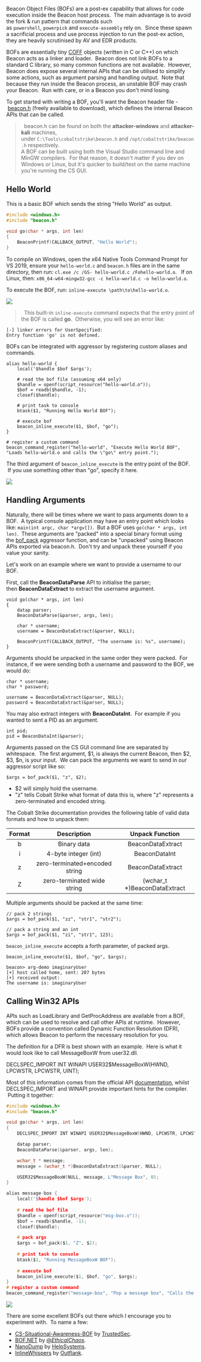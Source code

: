 Beacon Object Files (BOFs) are a post-ex capability that allows for code execution inside the Beacon host process.  The main advantage is to avoid the fork & run pattern that commands such as `powershell`, `powerpick` and `execute-assembly` rely on.  Since these spawn a sacrificial process and use process injection to run the post-ex action, they are heavily scrutinised by AV and EDR products.

BOFs are essentially tiny [COFF](https://en.wikipedia.org/wiki/COFF) objects (written in C or C++) on which Beacon acts as a linker and loader.  Beacon does not link BOFs to a standard C library, so many common functions are not available.  However, Beacon does expose several internal APIs that can be utilised to simplify some actions, such as argument parsing and handling output.  Note that because they run inside the Beacon process, an unstable BOF may crash your Beacon.  Run with care, or in a Beacon you don't mind losing.

To get started with writing a BOF, you'll want the Beacon header file - [beacon.h](https://hstechdocs.helpsystems.com/manuals/cobaltstrike/current/userguide/content/beacon.h) (freely available to download), which defines the internal Beacon APIs that can be called.

>  beacon.h can be found on both the **attacker-windows** and **attacker-kali** machines, under `C:\Tools\cobaltstrike\beacon.h` and `/opt/cobaltstrike/beacon.h` respectively.    
A BOF can be built using both the Visual Studio command line and MinGW compilers.  For that reason, it doesn't matter if you dev on Windows or Linux, but it's quicker to build/test on the same machine you're running the CS GUI.

  

## Hello World

This is a basic BOF which sends the string "Hello World" as output.

```c 
#include <windows.h>
#include "beacon.h"

void go(char * args, int len)
{
    BeaconPrintf(CALLBACK_OUTPUT, "Hello World");
}
```

To compile on Windows, open the x64 Native Tools Command Prompt for VS 2019, ensure your `hello-world.c` and `beacon.h` files are in the same directory, then run: `cl.exe /c /GS- hello-world.c /Fohello-world.o`.  
If on Linux, then: `x86_64-w64-mingw32-gcc -c hello-world.c -o hello-world.o`.

To execute the BOF, run: `inline-execute \path\to\hello-world.o`.

![](https://rto-assets.s3.eu-west-2.amazonaws.com/bofs/hello-world.png)


>  This built-in `inline-execute` command expects that the entry point of the BOF is called **go**.  Otherwise, you will see an error like:  

```
[-] linker errors for UserSpecified:
Entry function 'go' is not defined.
```

  

BOFs can be integrated with aggressor by registering custom aliases and commands.

```
alias hello-world {
    local('$handle $bof $args');
    
    # read the bof file (assuming x64 only)
    $handle = openf(script_resource("hello-world.o"));
    $bof = readb($handle, -1);
    closef($handle);
    
    # print task to console
    btask($1, "Running Hello World BOF");
    
    # execute bof
    beacon_inline_execute($1, $bof, "go");
}

# register a custom command
beacon_command_register("hello-world", "Execute Hello World BOF", "Loads hello-world.o and calls the \"go\" entry point.");
```
  
The third argument of `beacon_inline_execute` is the entry point of the BOF.  If you use something other than "go", specify it here.

![](https://rto-assets.s3.eu-west-2.amazonaws.com/bofs/hello-world-cna.png)

## Handling Arguments

Naturally, there will be times where we want to pass arguments down to a BOF.  A typical console application may have an entry point which looks like: `main(int argc, char *argv[])`.  But a BOF uses `go(char * args, int len)`.  These arguments are "packed" into a special binary format using the [bof_pack](https://hstechdocs.helpsystems.com/manuals/cobaltstrike/current/userguide/content/topics_aggressor-scripts/as-resources_functions.htm#bof_pack) aggressor function, and can be "unpacked" using Beacon APIs exported via beacon.h.  Don't try and unpack these yourself if you value your sanity.

Let's work on an example where we want to provide a username to our BOF.

First, call the **BeaconDataParse** API to initialise the parser; then **BeaconDataExtract** to extract the username argument.

```
void go(char * args, int len)
{
    datap parser;
    BeaconDataParse(&parser, args, len);

    char * username;
    username = BeaconDataExtract(&parser, NULL);

    BeaconPrintf(CALLBACK_OUTPUT, "The username is: %s", username);
}
```


Arguments should be unpacked in the same order they were packed.  For instance, if we were sending both a username and password to the BOF, we would do:

```
char * username;
char * password;

username = BeaconDataExtract(&parser, NULL);
password = BeaconDataExtract(&parser, NULL);
```
  

You may also extract integers with **BeaconDataInt**.  For example if you wanted to sent a PID as an argument.

```
int pid;
pid = BeaconDataInt(&parser);
```

Arguments passed on the CS GUI command line are separated by whitespace.  The first argument, $1, is always the current Beacon, then $2, $3, $n, is your input.  We can pack the arguments we want to send in our aggressor script like so:

```
$args = bof_pack($1, "z", $2);
```

-   $2 will simply hold the username.
-   "z" tells Cobalt Strike what format of data this is, where "z" represents a zero-terminated and encoded string.

  

The Cobalt Strike documentation provides the following table of valid data formats and how to unpack them:

|Format|Description|Unpack Function|
|:---:|:---:|:---:|
|b|Binary data|BeaconDataExtract|
|i|4-byte integer (int)|BeaconDataInt|
|z|zero-terminated+encoded string|BeaconDataExtract|
|Z|zero-terminated wide string|(wchar_t *)BeaconDataExtract|

Multiple arguments should be packed at the same time:

```
// pack 2 strings
$args = bof_pack($1, "zz", "str1", "str2");

// pack a string and an int
$args = bof_pack($1, "zi", "str1", 123);
```

`beacon_inline_execute` accepts a forth parameter, of packed args.

```
beacon_inline_execute($1, $bof, "go", $args);
```

```
beacon> arg-demo imaginaryUser
[+] host called home, sent: 207 bytes
[+] received output:
The username is: imaginaryUser
```

## Calling Win32 APIs

APIs such as LoadLibrary and GetProcAddress are available from a BOF, which can be used to resolve and call other APIs at runtime.  However, BOFs provide a convention called Dynamic Function Resolution (DFR), which allows Beacon to perform the necessary resolution for you.

The definition for a DFR is best shown with an example.  Here is what it would look like to call MessageBoxW from user32.dll.

DECLSPEC_IMPORT INT WINAPI USER32$MessageBoxW(HWND, LPCWSTR, LPCWSTR, UINT);

  

Most of this information comes from the official API [documentation](https://docs.microsoft.com/en-us/windows/win32/api/winuser/nf-winuser-messageboxw), whilst DECLSPEC_IMPORT and WINAPI provide important hints for the compiler.  Putting it together:

```c
#include <windows.h>
#include "beacon.h"

void go(char * args, int len)
{
    DECLSPEC_IMPORT INT WINAPI USER32$MessageBoxW(HWND, LPCWSTR, LPCWSTR, UINT);

    datap parser;
    BeaconDataParse(&parser, args, len);

    wchar_t * message;
    message = (wchar_t *)BeaconDataExtract(&parser, NULL);

    USER32$MessageBoxW(NULL, message, L"Message Box", 0);
}
```

  

```c
alias message-box {
    local('$handle $bof $args');
    
    # read the bof file
    $handle = openf(script_resource("msg-box.o"));
    $bof = readb($handle, -1);
    closef($handle);

    # pack args
    $args = bof_pack($1, "Z", $2);
    
    # print task to console
    btask($1, "Running MessageBoxW BOF");
    
    # execute bof
    beacon_inline_execute($1, $bof, "go", $args);
}
# register a custom command
beacon_command_register("message-box", "Pop a message box", "Calls the MessageBoxW Win32 API.");
```  

![](https://rto-assets.s3.eu-west-2.amazonaws.com/bofs/message-box.png)

There are some excellent BOFs out there which I encourage you to experiment with.  To name a few:

-   [CS-Situational-Awareness-BOF](https://github.com/trustedsec/CS-Situational-Awareness-BOF) by [TrustedSec](https://twitter.com/TrustedSec).
-   [BOF.NET](https://github.com/CCob/BOF.NET) by [@_EthicalChaos_](https://twitter.com/_EthicalChaos_).
-   [NanoDump](https://github.com/helpsystems/nanodump) by [HelpSystems](https://twitter.com/HelpSystemsMN).
-   [InlineWhispers](https://github.com/outflanknl/InlineWhispers) by [Outflank](https://twitter.com/outflanknl).